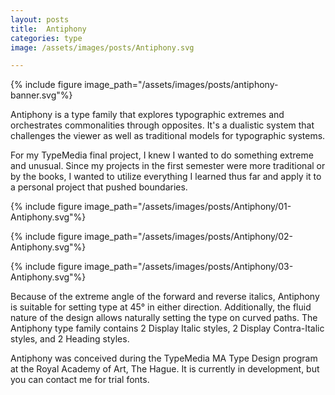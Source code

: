 ```yaml
---
layout: posts
title:  Antiphony
categories: type
image: /assets/images/posts/Antiphony.svg

---
```


{% include figure image_path="/assets/images/posts/antiphony-banner.svg"%}

Antiphony is a type family that explores typographic extremes and orchestrates commonalities through opposites. It's a dualistic system that challenges the viewer as well as traditional models for typographic systems. 

For my TypeMedia final project, I knew I wanted to do something extreme and unusual. Since my projects in the first semester were more traditional or by the books, I wanted to utilize everything I learned thus far and apply it to a personal project that pushed boundaries.

{% include figure image_path="/assets/images/posts/Antiphony/01-Antiphony.svg"%}

{% include figure image_path="/assets/images/posts/Antiphony/02-Antiphony.svg"%}

{% include figure image_path="/assets/images/posts/Antiphony/03-Antiphony.svg"%}

Because of the extreme angle of the forward and reverse italics, Antiphony is suitable for setting type at 45° in either direction. Additionally, the fluid nature of the design allows naturally setting the type on curved paths. The Antiphony type family contains 2 Display Italic styles, 2 Display Contra-Italic styles, and 2 Heading styles.

Antiphony was conceived during the TypeMedia MA Type Design program at the Royal Academy of Art, The Hague. It is currently in development, but you can contact me for trial fonts.



